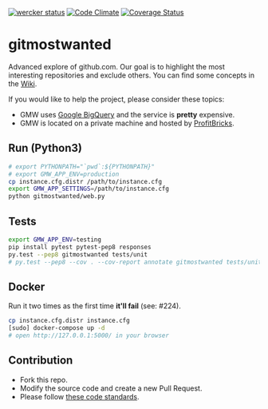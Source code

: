 [![wercker status](https://app.wercker.com/status/399c14de0d935628b87623cc0d46ad34/s/master "wercker status")](https://app.wercker.com/project/byKey/399c14de0d935628b87623cc0d46ad34)
[![Code Climate](https://codeclimate.com/github/kkamkou/gitmostwanted.com/badges/gpa.svg)](https://codeclimate.com/github/kkamkou/gitmostwanted.com)
[![Coverage Status](https://coveralls.io/repos/github/kkamkou/gitmostwanted.com/badge.svg?branch=HEAD)](https://coveralls.io/github/kkamkou/gitmostwanted.com?branch=HEAD)

# gitmostwanted
Advanced explore of github.com. Our goal is to highlight the most interesting repositories and exclude others. You can find some concepts in the [Wiki](https://github.com/kkamkou/gitmostwanted.com/wiki).

If you would like to help the project, please consider these topics:
- GMW uses [Google BigQuery](https://cloud.google.com/bigquery/pricing) and the service is **pretty** expensive.
- GMW is located on a private machine and hosted by [ProfitBricks](https://www.profitbricks.de/).

## Run (Python3)

```bash
# export PYTHONPATH="`pwd`:${PYTHONPATH}"
# export GMW_APP_ENV=production
cp instance.cfg.distr /path/to/instance.cfg
export GMW_APP_SETTINGS=/path/to/instance.cfg
python gitmostwanted/web.py
```

## Tests

```bash
export GMW_APP_ENV=testing
pip install pytest pytest-pep8 responses
py.test --pep8 gitmostwanted tests/unit
# py.test --pep8 --cov . --cov-report annotate gitmostwanted tests/unit
```

## Docker
Run it two times as the first time **it'll fail** (see: #224).

```bash
cp instance.cfg.distr instance.cfg
[sudo] docker-compose up -d
# open http://127.0.0.1:5000/ in your browser
```

## Contribution
- Fork this repo.
- Modify the source code and create a new Pull Request.
- Please follow [these code standards](https://github.com/amontalenti/elements-of-python-style).
